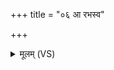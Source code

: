 +++
title = "०६ आ रभस्व"

+++
<details><summary>मूलम् (VS)</summary>

आ र॑भस्व जातवेदो॒ ऽस्माकार्था॑य जज्ञिषे। दू॒तो नो॑ अग्ने भू॒त्वा या॑तु॒धाना॒न्वि ला॑पय ॥
</details>
